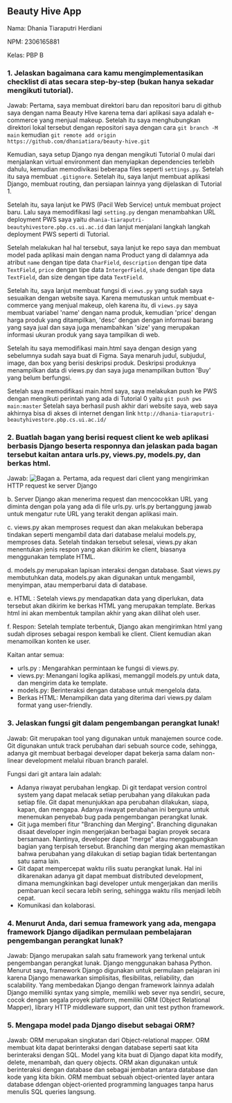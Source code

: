 ## Beauty Hive App

Nama: Dhania Tiaraputri Herdiani

NPM: 2306165881

Kelas: PBP B

### 1. Jelaskan bagaimana cara kamu mengimplementasikan checklist di atas secara step-by-step (bukan hanya sekadar mengikuti tutorial).

Jawab:
Pertama, saya membuat direktori baru dan repositori baru di github saya dengan nama Beauty HIve karena tema dari aplikasi saya adalah e-commerce yang menjual makeup. Setelah itu saya menghubungkan direktori lokal tersebut dengan repositori saya dengan cara `git branch -M main` kemudian `git remote add origin https://github.com/dhaniatiara/beauty-hive.git` 

Kemudian, saya setup Django nya dengan mengikuti Tutorial 0 mulai dari menjalankan virtual environment dan menyiapkan dependencies terlebih dahulu, kemudian memodivikasi beberapa files seperti `settings.py`. Setelah itu saya membuat `.gitignore`. Setelah itu, saya lanjut membuat aplikasi Django, membuat routing, dan persiapan lainnya yang dijelaskan di Tutorial 1. 

Setelah itu, saya lanjut ke PWS (Pacil Web Service) untuk membuat project baru. Lalu saya memodifikasi lagi `setting.py` dengan menambahkan URL deployment PWS saya yaitu `dhania-tiaraputri-beautyhivestore.pbp.cs.ui.ac.id` dan lanjut menjalani langkah langkah deployment PWS seperti di Tutorial.

Setelah melakukan hal hal tersebut, saya lanjut ke repo saya dan membuat model pada aplikasi main dengan nama Product yang di dalamnya ada atribut `name` dengan tipe data `CharField`, `description` dengan tipe data `TextField`, `price` dengan tipe data `IntergerField`, `shade` dengan tipe data `TextField`, dan size dengan tipe data `TextField`.

Setelah itu, saya lanjut membuat fungsi di `views.py` yang sudah saya sesuaikan dengan website saya. Karena memutuskan untuk membuat e-commerce yang menjual makeup, oleh karena itu, di `views.py` saya membuat variabel 'name' dengan nama produk, kemudian 'price' dengan harga produk yang ditampilkan,  'desc' dengan dengan informasi barang yang saya jual dan saya juga menambahkan 'size' yang merupakan informasi ukuran produk yang saya tampilkan di web. 

Setelah itu saya memodifikasi main.html saya dengan design yang sebelumnya sudah saya buat di Figma. Saya menaruh judul, subjudul, image, dan box yang berisi deskripsi produk. Deskripsi produknya menampilkan data di views.py dan saya juga menampilkan button 'Buy' yang belum berfungsi. 

Setelah saya memodifikasi main.html saya, saya melakukan push ke PWS dengan mengikuti perintah yang ada di Tutorial 0 yaitu `git push pws main:master` Setelah saya berhasil push akhir dari website saya, web saya akhirnya bisa di akses di internet dengan link `http://dhania-tiaraputri-beautyhivestore.pbp.cs.ui.ac.id/`

### 2. Buatlah bagan yang berisi request client ke web aplikasi berbasis Django beserta responnya dan jelaskan pada bagan tersebut kaitan antara urls.py, views.py, models.py, dan berkas html.

Jawab:
![Bagan](<Screenshot 2024-09-09 at 10.11.53 PM.png>)
a. Pertama, ada request dari client yang mengirimkan HTTP request ke server Django

b. Server Django akan menerima request dan mencocokkan URL yang diminta dengan pola yang ada di file urls.py. urls.py bertanggung jawab untuk mengatur rute URL yang terakit dengan aplikasi main. 

c. views.py akan memproses request dan akan melakukan beberapa tindakan seperti mengambil data dari database melalui models.py, memproses data. Setelah tindakan tersebut selesai, views.py akan menentukan jenis respon yang akan dikirim ke client, biasanya menggunakan template HTML.

d. models.py merupakan lapisan interaksi dengan database. Saat views.py membutuhkan data, models.py akan digunakan untuk mengambil, menyimpan, atau memperbarui data di database. 

e. HTML : Setelah views.py mendapatkan data yang diperlukan, data tersebut akan dikirim ke berkas HTML yang merupakan template. Berkas html ini akan membentuk tampilan akhir yang akan dilihat oleh user. 

f. Respon: Setelah template terbentuk, Django akan mengirimkan html yang sudah diproses sebagai respon kembali ke client. Client kemudian akan menamoilkan konten ke user.

Kaitan antar semua:
- urls.py : Mengarahkan permintaan ke fungsi di views.py.
- views.py: Menangani logika aplikasi, memanggil models.py untuk data, dan mengirim data ke template.
- models.py: Berinteraksi dengan database untuk mengelola data.
- Berkas HTML: Menampilkan data yang diterima dari views.py dalam format yang user-friendly.

### 3. Jelaskan fungsi git dalam pengembangan perangkat lunak!

Jawab:
Git merupakan tool yang digunakan untuk manajemen source code. Git digunakan untuk track perubahan dari sebuah source code, sehingga, adanya git membuat berbagai developer dapat bekerja sama dalam non-linear development melalui ribuan branch paralel.

Fungsi dari git antara lain adalah:
- Adanya riwayat perubahan lengkap. Di git terdapat version control system yang dapat melacak setiap perubahan yang dilakukan pada setiap file. Git dapat menunjukkan apa perubahan dilakukan, siapa, kapan, dan mengapa. Adanya riwayat perubahan ini berguna untuk menemukan penyebab bug pada pengembangan perangkat lunak. 
- Git juga memberi fitur "Branching dan Merging". Branching digunakan disaat developer ingin mengerjakan berbagai bagian proyek secara bersamaan. Nantinya, developer dapat "merge" atau menggabungkan bagian yang terpisah tersebut. Branching dan merging akan memastikan bahwa perubahan yang dilakukan di setiap bagian tidak bertentangan satu sama lain.
- Git dapat mempercepat waktu rilis suatu perangkat lunak. Hal ini dikarenakan adanya git dapat membuat distributed development, dimana memungkinkan bagi developer untuk  mengerjakan dan merilis pembaruan kecil secara lebih sering, sehingga waktu rilis menjadi lebih cepat. 
- Komunikasi dan kolaborasi.


### 4. Menurut Anda, dari semua framework yang ada, mengapa framework Django dijadikan permulaan pembelajaran pengembangan perangkat lunak?

Jawab:
Django merupakan salah satu framework yang terkenal untuk pengembangan perangkat lunak. Django menggunakan bahasa Python. Menurut saya, framework Django digunakan untuk permulaan pelajaran ini karena Django menawarkan simplisitas, flesibilitas, reliability, dan scalability. Yang membedakan Django  dengan framework lainnya adalah Django memiliki syntax yang simple, memiliki web sever nya sendiri,  secure, cocok dengan segala proyek platform, memiliki ORM (Object Relational Mapper), library HTTP middleware support, dan unit test python framework.

### 5. Mengapa model pada Django disebut sebagai ORM?

Jawab:
ORM merupakan singkatan dari Object-relational mapper. ORM membuat kita dapat berinteraksi dengan database seperti saat kita berinteraksi dengan SQL. Model yang kita buat di Django dapat kita modify, delete, menambah, dan query objects. ORM akan digunakan untuk berinteraksi dengan database dan sebagai jembatan antara database dan kode yang kita bikin. ORM membuat sebuah object-oriented layer antara database ddengan object-oriented programming languages tanpa harus menulis SQL queries langsung.